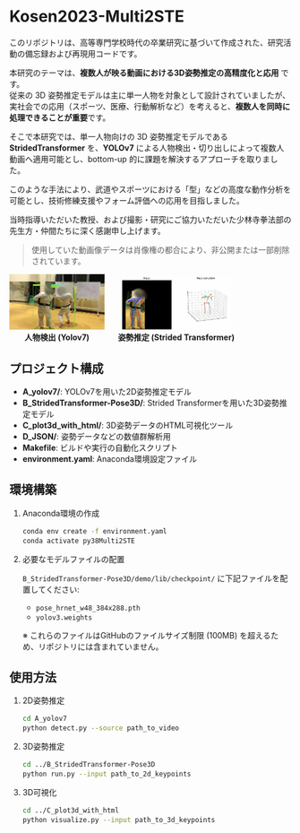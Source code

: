 # Kosen2023-Multi2STE

このリポジトリは、高等専門学校時代の卒業研究に基づいて作成された、研究活動の備忘録および再現用コードです。

本研究のテーマは、**複数人が映る動画における3D姿勢推定の高精度化と応用** です。  
従来の 3D 姿勢推定モデルは主に単一人物を対象として設計されていましたが、実社会での応用（スポーツ、医療、行動解析など）を考えると、**複数人を同時に処理できることが重要**です。

そこで本研究では、単一人物向けの 3D 姿勢推定モデルである **StridedTransformer** を、**YOLOv7** による人物検出・切り出しによって複数人動画へ適用可能とし、bottom-up 的に課題を解決するアプローチを取りました。

このような手法により、武道やスポーツにおける「型」などの高度な動作分析を可能とし、技術修練支援やフォーム評価への応用を目指しました。

当時指導いただいた教授、および撮影・研究にご協力いただいた少林寺拳法部の先生方・仲間たちに深く感謝申し上げます。

> 使用していた動画像データは肖像権の都合により、非公開または一部削除されています。
<p align="center">
  <div style="display: inline-block; text-align: center; margin-right: 20px;">
    <img src="img/yolov7.png" alt="人物検出 (Yolov7)" width="170"><br>
    <span><strong>人物検出 (Yolov7)</strong></span>
  </div>
  <div style="display: inline-block; text-align: center;">
    <img src="img/STE.png" alt="姿勢推定 (Strided Transformer)" width="200"><br>
    <span><strong>姿勢推定 (Strided Transformer)</strong></span>
  </div>
</p>


##  プロジェクト構成

* **A\_yolov7/**: YOLOv7を用いた2D姿勢推定モデル
* **B\_StridedTransformer-Pose3D/**: Strided Transformerを用いた3D姿勢推定モデル
* **C\_plot3d\_with\_html/**: 3D姿勢データのHTML可視化ツール
* **D\_JSON/**: 姿勢データなどの数値群解析用
* **Makefile**: ビルドや実行の自動化スクリプト
* **environment.yaml**: Anaconda環境設定ファイル

##  環境構築

1. Anaconda環境の作成

   ```bash
   conda env create -f environment.yaml
   conda activate py38Multi2STE
   ```

2. 必要なモデルファイルの配置

   `B_StridedTransformer-Pose3D/demo/lib/checkpoint/` に下記ファイルを配置してください:

   * `pose_hrnet_w48_384x288.pth`
   * `yolov3.weights`

   ※ これらのファイルはGitHubのファイルサイズ制限 (100MB) を超えるため、リポジトリには含まれていません。

##  使用方法

1. 2D姿勢推定

   ```bash
   cd A_yolov7
   python detect.py --source path_to_video
   ```

2. 3D姿勢推定

   ```bash
   cd ../B_StridedTransformer-Pose3D
   python run.py --input path_to_2d_keypoints
   ```

3. 3D可視化

   ```bash
   cd ../C_plot3d_with_html
   python visualize.py --input path_to_3d_keypoints
   ```



